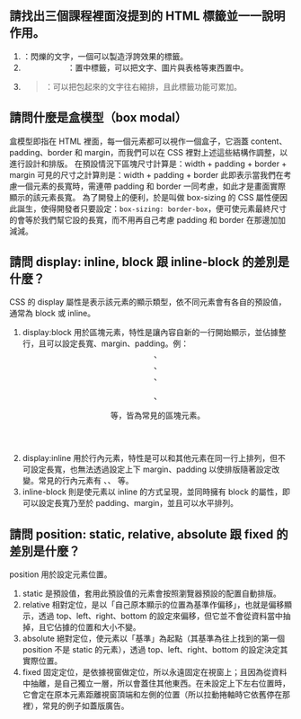 ## 請找出三個課程裡面沒提到的 HTML 標籤並一一說明作用。

1. <blink>：閃爍的文字，一個可以製造浮誇效果的標籤。
2. <center>：置中標籤，可以把文字、圖片與表格等東西置中。
3. <blockquote>：可以把包起來的文字往右縮排，且此標籤功能可累加。

## 請問什麼是盒模型（box modal）

盒模型即指在 HTML 裡面，每一個元素都可以視作一個盒子，它涵蓋 content、padding、border 和 margin，而我們可以在 CSS 裡對上述這些結構作調整，以進行設計和排版。
在預設情況下區塊尺寸計算是：width + padding + border + margin
可見的尺寸之計算則是：width + padding + border
此即表示當我們在考慮一個元素的長寬時，需連帶 padding 和 border 一同考慮，如此才是畫面實際顯示的該元素長寬。
為了開發上的便利，於是叫做 box-sizing 的 CSS 屬性便因此誕生，使得開發者只要設定：`box-sizing: border-box`，便可使元素最終尺寸的會等於我們幫它設的長寬，而不用再自己考慮 padding 和 border 在那邊加加減減。


## 請問 display: inline, block 跟 inline-block 的差別是什麼？

CSS 的 display 屬性是表示該元素的顯示類型，依不同元素會有各自的預設值，通常為 block 或 inline。
1. display:block 用於區塊元素，特性是讓內容自新的一行開始顯示，並佔據整行，且可以設定長寬、margin、padding。例：<header>、<section>、<footer>、<p>、<form> 等，皆為常見的區塊元素。
2. display:inline 用於行內元素，特性是可以和其他元素在同一行上排列，但不可設定長寬，也無法透過設定上下 margin、padding 以使排版隨著設定改變。常見的行內元素有 <a>、<span>、<imput> 等。
3. inline-block 則是使元素以 inline 的方式呈現，並同時擁有 block 的屬性，即可以設定長寬乃至於 padding、margin，並且可以水平排列。


## 請問 position: static, relative, absolute 跟 fixed 的差別是什麼？
position 用於設定元素位置。
1. static 是預設值，套用此預設值的元素會按照瀏覽器預設的配置自動排版。
2. relative 相對定位，是以「自己原本顯示的位置為基準作偏移」，也就是偏移顯示，透過 top、left、right、bottom 的設定來偏移，但它並不會從資料當中抽掉，且它佔據的位置和大小不變。
3. absolute 絕對定位，使元素以「基準」為起點（其基準為往上找到的第一個 position 不是 static 的元素），透過 top、left、right、bottom 的設定決定其實際位置。
4. fixed 固定定位，是依據視窗做定位，所以永遠固定在視窗上；且因為從資料中抽離，是自己獨立一層，所以會蓋住其他東西。在未設定上下左右位置時，它會定在原本元素距離視窗頂端和左側的位置（所以拉動捲軸時它依舊停在那裡），常見的例子如蓋版廣告。
